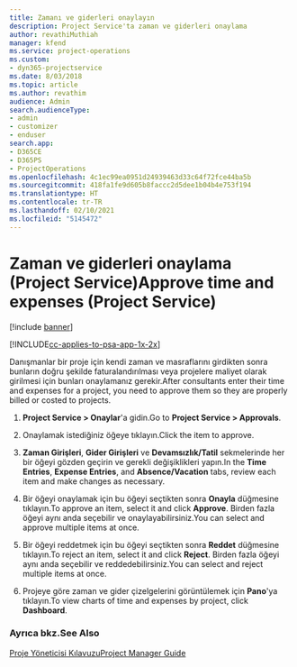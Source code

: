```yaml
---
title: Zamanı ve giderleri onaylayın
description: Project Service'ta zaman ve giderleri onaylama
author: revathiMuthiah
manager: kfend
ms.service: project-operations
ms.custom:
- dyn365-projectservice
ms.date: 8/03/2018
ms.topic: article
ms.author: revathim
audience: Admin
search.audienceType:
- admin
- customizer
- enduser
search.app:
- D365CE
- D365PS
- ProjectOperations
ms.openlocfilehash: 4c1ec99ea0951d24939463d33c64f72fce44ba5b
ms.sourcegitcommit: 418fa1fe9d605b8faccc2d5dee1b04b4e753f194
ms.translationtype: HT
ms.contentlocale: tr-TR
ms.lasthandoff: 02/10/2021
ms.locfileid: "5145472"
---
```

# <a name="approve-time-and-expenses-project-service"></a><span data-ttu-id="73c19-103">Zaman ve giderleri onaylama (Project Service)</span><span class="sxs-lookup"><span data-stu-id="73c19-103">Approve time and expenses (Project Service)</span></span>

[!include [banner](../includes/psa-now-project-operations.md)]

[!INCLUDE[cc-applies-to-psa-app-1x-2x](../includes/cc-applies-to-psa-app-1x-2x.md)]

<span data-ttu-id="73c19-104">Danışmanlar bir proje için kendi zaman ve masraflarını girdikten sonra bunların doğru şekilde faturalandırılması veya projelere maliyet olarak girilmesi için bunları onaylamanız gerekir.</span><span class="sxs-lookup"><span data-stu-id="73c19-104">After consultants enter their time and expenses for a project, you need to approve them so they are properly billed or costed to projects.</span></span>  
  
1.  <span data-ttu-id="73c19-105">**Project Service > Onaylar**'a gidin.</span><span class="sxs-lookup"><span data-stu-id="73c19-105">Go to **Project Service > Approvals**.</span></span>  
  
2.  <span data-ttu-id="73c19-106">Onaylamak istediğiniz öğeye tıklayın.</span><span class="sxs-lookup"><span data-stu-id="73c19-106">Click the item to approve.</span></span>  
  
3.  <span data-ttu-id="73c19-107">**Zaman Girişleri**, **Gider Girişleri** ve **Devamsızlık/Tatil** sekmelerinde her bir öğeyi gözden geçirin ve gerekli değişiklikleri yapın.</span><span class="sxs-lookup"><span data-stu-id="73c19-107">In the **Time Entries**, **Expense Entries**, and **Absence/Vacation** tabs, review each item and make changes as necessary.</span></span>  
  
4.  <span data-ttu-id="73c19-108">Bir öğeyi onaylamak için bu öğeyi seçtikten sonra **Onayla** düğmesine tıklayın.</span><span class="sxs-lookup"><span data-stu-id="73c19-108">To approve an item, select it and click **Approve**.</span></span> <span data-ttu-id="73c19-109">Birden fazla öğeyi aynı anda seçebilir ve onaylayabilirsiniz.</span><span class="sxs-lookup"><span data-stu-id="73c19-109">You can select and approve multiple items at once.</span></span>  
  
5.  <span data-ttu-id="73c19-110">Bir öğeyi reddetmek için bu öğeyi seçtikten sonra **Reddet** düğmesine tıklayın.</span><span class="sxs-lookup"><span data-stu-id="73c19-110">To reject an item, select it and click **Reject**.</span></span> <span data-ttu-id="73c19-111">Birden fazla öğeyi aynı anda seçebilir ve reddedebilirsiniz.</span><span class="sxs-lookup"><span data-stu-id="73c19-111">You can select and reject multiple items at once.</span></span>  
  
6.  <span data-ttu-id="73c19-112">Projeye göre zaman ve gider çizelgelerini görüntülemek için **Pano**'ya tıklayın.</span><span class="sxs-lookup"><span data-stu-id="73c19-112">To view charts of time and expenses by project, click **Dashboard**.</span></span>  
  
### <a name="see-also"></a><span data-ttu-id="73c19-113">Ayrıca bkz.</span><span class="sxs-lookup"><span data-stu-id="73c19-113">See Also</span></span>  
 [<span data-ttu-id="73c19-114">Proje Yöneticisi Kılavuzu</span><span class="sxs-lookup"><span data-stu-id="73c19-114">Project Manager Guide</span></span>](../psa/project-manager-guide.md)
